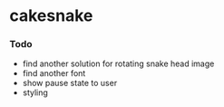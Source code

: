 # cakesnake

### Todo

- find another solution for rotating snake head image
- find another font
- show pause state to user
- styling
